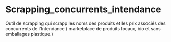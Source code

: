 # Scrapping_concurrents_intendance
Outil de scrapping qui scrapp les noms des produits et les prix associés des concurrents de l'Intendance ( marketplace de produits locaux, bio et sans emballages plastique.)

